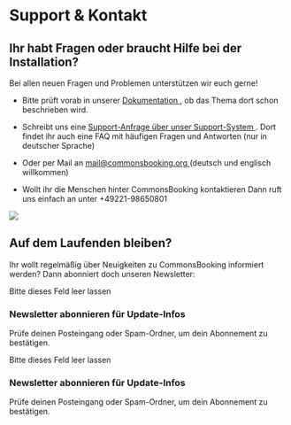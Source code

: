 #  Support & Kontakt

##  **Ihr habt Fragen oder braucht Hilfe bei der Installation?**

Bei allen neuen Fragen und Problemen unterstützen wir euch gerne!

  * Bitte prüft vorab in unserer [ Dokumentation ](/dokumentation/) , ob das Thema dort schon beschrieben wird.
  * Schreibt uns eine [ Support-Anfrage über unser Support-System ](https://support.commonsbooking.org) . Dort findet ihr auch eine FAQ mit häufigen Fragen und Antworten (nur in deutscher Sprache)
  * Oder per Mail an [ mail@commonsbooking.org ](mailto:mail@commonsbooking.org)
(deutsch und englisch willkommen)

  * Wollt ihr die Menschen hinter CommonsBooking kontaktieren
Dann ruft uns einfach an unter +49221-98650801

![](/img/ec333c384615b2947cb19cf8b3547846.png)

##  Auf dem Laufenden bleiben?

Ihr wollt regelmäßig über Neuigkeiten zu CommonsBooking informiert werden?
Dann abonniert doch unseren Newsletter:

Bitte dieses Feld leer lassen

###  Newsletter abonnieren für Update-Infos

Prüfe deinen Posteingang oder Spam-Ordner, um dein Abonnement zu bestätigen.

Bitte dieses Feld leer lassen

###  Newsletter abonnieren für Update-Infos

Prüfe deinen Posteingang oder Spam-Ordner, um dein Abonnement zu bestätigen.

